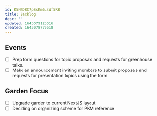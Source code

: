 ```yaml
---
id: K5NXD8C7pSsKm6LsWf5RB
title: Backlog
desc: ''
updated: 1643079125016
created: 1643078773618
---
```


## Events

- [ ] Prep form questions for topic proposals and requests for greenhouse talks.
- [ ] Make an announcement inviting members to submit proposals and requests for presentation topics using the form

## Garden Focus

- [ ] Upgrade garden to current NextJS layout
- [ ] Deciding on organizing scheme for PKM reference